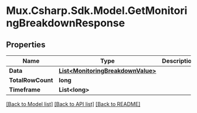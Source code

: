 # Mux.Csharp.Sdk.Model.GetMonitoringBreakdownResponse

## Properties

Name | Type | Description | Notes
------------ | ------------- | ------------- | -------------
**Data** | [**List&lt;MonitoringBreakdownValue&gt;**](MonitoringBreakdownValue.md) |  | [optional] 
**TotalRowCount** | **long** |  | [optional] 
**Timeframe** | **List&lt;long&gt;** |  | [optional] 

[[Back to Model list]](../README.md#documentation-for-models) [[Back to API list]](../README.md#documentation-for-api-endpoints) [[Back to README]](../README.md)

